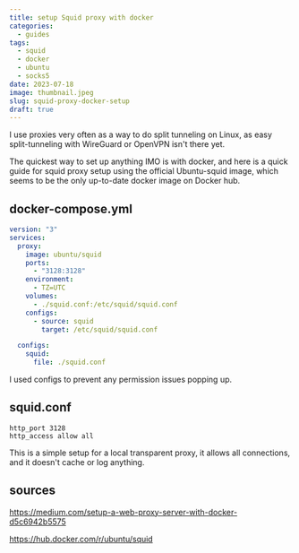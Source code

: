 ```yaml
---
title: setup Squid proxy with docker
categories:
  - guides
tags:
  - squid
  - docker
  - ubuntu
  - socks5
date: 2023-07-18
image: thumbnail.jpeg
slug: squid-proxy-docker-setup
draft: true
---
```


I use proxies very often as a way to do split tunneling on Linux, as easy split-tunneling with WireGuard or OpenVPN isn't there yet.

The quickest way to set up anything IMO is with docker, and here is a quick guide for squid proxy setup using the official Ubuntu-squid image, which seems to be the only up-to-date docker image on Docker hub.

## docker-compose.yml
```yaml
version: "3"
services:
  proxy:
    image: ubuntu/squid
    ports:
      - "3128:3128"
    environment:
      - TZ=UTC
    volumes:
      - ./squid.conf:/etc/squid/squid.conf
    configs:
      - source: squid
        target: /etc/squid/squid.conf

  configs:
    squid:
      file: ./squid.conf
```
I used configs to prevent any permission issues popping up.

## squid.conf
```
http_port 3128
http_access allow all
```

This is a simple setup for a local transparent proxy, it allows all connections, and it doesn't cache or log anything.



## sources
https://medium.com/setup-a-web-proxy-server-with-docker-d5c6942b5575

https://hub.docker.com/r/ubuntu/squid